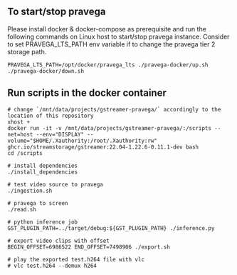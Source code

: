 ## To start/stop pravega

Please install docker & docker-compose as prerequisite and run the following commands on Linux host to start/stop pravega instance.
Consider to set PRAVEGA_LTS_PATH env variable if to change the pravega tier 2 storage path.

```
PRAVEGA_LTS_PATH=/opt/docker/pravega_lts ./pravega-docker/up.sh
./pravega-docker/down.sh
```

## Run scripts in the docker container
```
# change `/mnt/data/projects/gstreamer-pravega/` accordingly to the location of this repository
xhost +
docker run -it -v /mnt/data/projects/gstreamer-pravega/:/scripts --net=host --env="DISPLAY" --volume="$HOME/.Xauthority:/root/.Xauthority:rw" ghcr.io/streamstorage/gstreamer:22.04-1.22.6-0.11.1-dev bash
cd /scripts

# install dependencies
./install_dependencies

# test video source to pravega
./ingestion.sh

# pravega to screen
./read.sh

# python inference job
GST_PLUGIN_PATH=../target/debug:${GST_PLUGIN_PATH} ./inference.py

# export video clips with offset
BEGIN_OFFSET=6986522 END_OFFSET=7498906 ./export.sh

# play the exported test.h264 file with vlc
# vlc test.h264 --demux h264
```